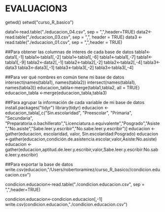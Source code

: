 # EVALUACION3
getwd()
setwd("curso_R_basico")

data1<-read.table("./educacion_04.csv", sep = ",",header=TRUE) 
data2<-read.table("./educacion_03.csv", sep = ",", header = TRUE)
data3 <-read.table("./educacion_01.csv", sep = ",",header = TRUE)

##Para obtener las columnas de interes de cada base de datos 
tabla1<- data1[,-1]
tabla1<-tabla1[,-2]
tabla1<-tabla1[,-6]
tabla1<-tabla1[,-7]
tabla1<-tabla1[,-9]
tabla2<-data2[,-1]
tabla2<-tabla2[,-2]
tabla2<-tabla2[,-4]
tabla3<-data3
tabla3<-data3[,-1]
tabla3<-tabla3[,-2]
tabla3<-tabla3[,-4]


##Para ver qué nombres en común tiene mi base de datos 
intersect(names(tabla1), names(tabla2))
intersect(names(tabla1), names(tabla3))
educacion_tabla<-merge(tabla1,tabla2, all = TRUE)
educacion_tabla <-merge(educacion_tabla,tabla3)

##Para agrupar la información de cada variable de mi base de datos 
install.packages("tidyr")
library(tidyr)
educacion <- educacion_tabla[,c("Sin.escolaridad", "Preescolar", "Primaria", "Secundaria", "Preparatoria.o.bachillerato","Licenciatura.o.equivalente","Posgrado","Asiste","No.asiste","Sabe.leer.y.escribir","No.sabe.leer.y.escribir")]
educacion <- gather(educacion, escolaridad, valor, Sin.escolaridad:Posgrado)
educacion <-gather(educacion,condición.de.asistencia.escolar,valor,Asiste:No.asiste)
educacion <-gather(educacion,aptitud.de.leer.y.escribir,valor,Sabe.leer.y.escribir:No.sabe.leer.y.escribir)

##Para exportar la base de datos 
write.csv(educacion,"/Users/robertoramirez/curso_R_basico//condicion.educacion.csv")

condicion.educacion<-read.table("./condicion.educacion.csv", sep = ",",header=TRUE) 

condicion.educacion<-condicion.educacion[,-1]
write.csv(condicion.educacion,"./condicion.educacion.csv")
```
